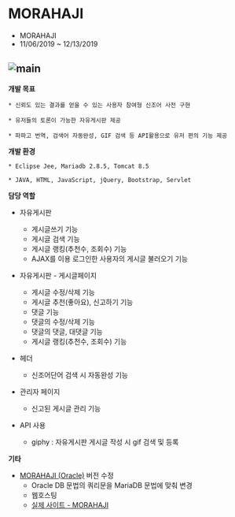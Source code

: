 # MORAHAJI
* MORAHAJI
* 11/06/2019 ~ 12/13/2019

![main](./image/main.JPG)
----
**개발 목표**

    * 신뢰도 있는 결과를 얻을 수 있는 사용자 참여형 신조어 사전 구현

    * 유저들의 토론이 가능한 자유게시판 제공

    * 파파고 번역, 검색어 자동완성, GIF 검색 등 API활용으로 유저 편의 기능 제공

**개발 환경**

    * Eclipse Jee, Mariadb 2.8.5, Tomcat 8.5
    
    * JAVA, HTML, JavaScript, jQuery, Bootstrap, Servlet
    
**담당 역할**

   
   * 자유게시판
     - 게시글쓰기 기능
     - 게시글 검색 기능
     - 게시글 랭킹(추천수, 조회수) 기능
     - AJAX를 이용 로그인한 사용자의 게시글 불러오기 기능
   
   * 자유게시판 - 게시글페이지
     - 게시글 수정/삭제 기능
     - 게시글 추천(좋아요), 신고하기 기능
     - 댓글 기능
     - 댓글의 수정/삭제 기능
     - 댓글의 댓글, 대댓글 기능
     - 게시글 랭킹(추천수, 조회수) 기능
    
   * 헤더
     - 신조어단어 검색 시 자동완성 기능
   
   * 관리자 페이지
     - 신고된 게시글 관리 기능
   
   * API 사용
     - giphy : 자유게시판 게시글 작성 시 gif 검색 및 등록
        
**기타**
   * [MORAHAJI (Oracle)](https://github.com/JoyRapture/morahaji) 버전 수정
      * Oracle DB 문법의 쿼리문을 MariaDB 문법에 맞춰 변경
      * 웹호스팅
      * [실제 사이트 - MORAHAJI](http://sohee.space/morahaji/)
